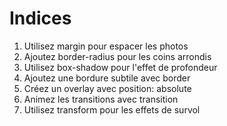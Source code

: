 # Indices

1. Utilisez margin pour espacer les photos
2. Ajoutez border-radius pour les coins arrondis
3. Utilisez box-shadow pour l'effet de profondeur
4. Ajoutez une bordure subtile avec border
5. Créez un overlay avec position: absolute
6. Animez les transitions avec transition
7. Utilisez transform pour les effets de survol